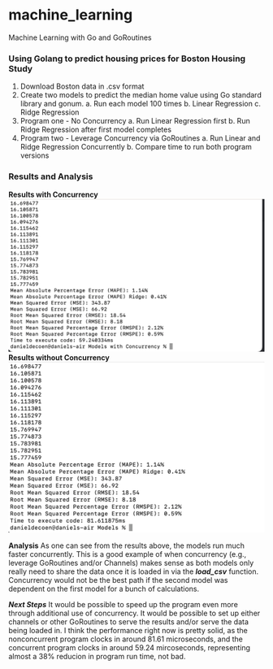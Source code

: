 # machine_learning
Machine Learning with Go and GoRoutines

### Using Golang to predict housing prices for Boston Housing Study
1. Download Boston data in .csv format
2. Create two models to predict the median home value using Go standard library and gonum. 
    a. Run each model 100 times 
    b. Linear Regression
    c. Ridge Regression
3. Program one - No Concurrency
    a. Run Linear Regression first
    b. Run Ridge Regression after first model completes
4. Program two - Leverage Concurrency via GoRoutines 
    a. Run Linear and Ridge Regression Concurrently
    b. Compare time to run both program versions

### Results and Analysis
**Results with Concurrency**
![results](Results_with_Concurrency.png) 
**Results without Concurrency**
![resultswo](Results_without_Concurrency.png)

**Analysis**
As one can see from the results above, the models run much faster concurrently. This is a good example of when concurrency (e.g., leverage GoRoutines and/or Channels) makes sense as both models only really need to share the data once it is loaded in via the ***load_csv*** function. Concurrency would not be the best path if the second model was dependent on the first model for a bunch of calculations.

***Next Steps***
It would be possible to speed up the program even more through additional use of concurrency. It would be possible to set up either channels or other GoRoutines to serve the results and/or serve the data being loaded in. I think the performance right now is pretty solid, as the nonconcurrent program clocks in around 81.61 microseconds, and the concurrent program clocks in around 59.24 mircoseconds, representing almost a 38% reducion in program run time, not bad.


